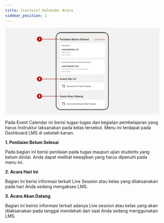 ```yaml
---
title: (Lecture) Kalender Acara
sidebar_position: 1
---
```

![](/img/degree-lecture-event-calendar-2.jpg)

Pada Event Calendar ini berisi tugas-tugas dan kegiatan pembelajaran yang harus Instruktur laksanakan pada kelas tersebut. Menu ini terdapat pada Dashboard LMS di sebelah kanan.

**1. Penilaian Belum Selesai**

Pada bagian ini berisi penilaian pada tugas maupun ujian students yang belum dinilai. Anda dapat melihat kewajiban yang harus dipenuhi pada menu ini.

**2. Acara Hari Ini**

Bagian ini berisi informasi terkait Live Session atau kelas yang dilaksanakan pada hari Anda sedang mengakses LMS.

**3. Acara Akan Datang**

Bagian ini beirisi informasi terkait adanya Live session atau kelas yang akan dilaksanakan pada tanggal mendekati dari saat Anda sedang menggunakan LMS.
